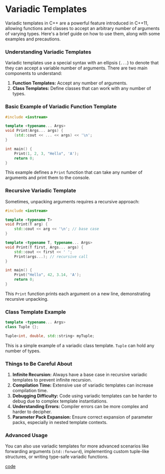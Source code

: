 # Variadic Templates
Variadic templates in C++ are a powerful feature introduced in C++11, allowing functions and classes to accept an arbitrary number of arguments of varying types. Here's a brief guide on how to use them, along with some examples and precautions.

### Understanding Variadic Templates

Variadic templates use a special syntax with an ellipsis (`...`) to denote that they can accept a variable number of arguments. There are two main components to understand:

1. **Function Templates:** Accept any number of arguments.
2. **Class Templates:** Define classes that can work with any number of types.

### Basic Example of Variadic Function Template

```cpp
#include <iostream>

template <typename... Args>
void Print(Args... args) {
    (std::cout << ... << args) << '\n';
}

int main() {
    Print(1, 2, 3, "Hello", 'A');
    return 0;
}
```

This example defines a `Print` function that can take any number of arguments and print them to the console.

### Recursive Variadic Template

Sometimes, unpacking arguments requires a recursive approach:

```cpp
#include <iostream>

template <typename T>
void Print(T arg) {
    std::cout << arg << '\n'; // base case
}

template <typename T, typename... Args>
void Print(T first, Args... args) {
    std::cout << first << ' ';
    Print(args...); // recursive call
}

int main() {
    Print("Hello", 42, 3.14, 'A');
    return 0;
}
```

This `Print` function prints each argument on a new line, demonstrating recursive unpacking.

### Class Template Example

```cpp
template <typename... Args>
class Tuple {};

Tuple<int, double, std::string> myTuple;
```

This is a simple example of a variadic class template. `Tuple` can hold any number of types.

### Things to Be Careful About

1. **Infinite Recursion:** Always have a base case in recursive variadic templates to prevent infinite recursion.
2. **Compilation Time:** Extensive use of variadic templates can increase compilation time.
3. **Debugging Difficulty:** Code using variadic templates can be harder to debug due to complex template instantiations.
4. **Understanding Errors:** Compiler errors can be more complex and harder to decipher.
5. **Parameter Pack Expansion:** Ensure correct expansion of parameter packs, especially in nested template contexts.

### Advanced Usage

You can also use variadic templates for more advanced scenarios like forwarding arguments (`std::forward`), implementing custom tuple-like structures, or writing type-safe variadic functions.


[code](../src/variadic_templates.cpp)
